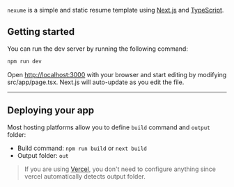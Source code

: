 `nexume` is a simple and static resume template using [Next.js](https://github.com/vercel/next.js) and [TypeScript](https://github.com/microsoft/TypeScript).

## Getting started

You can run the dev server by running the following command:

```bash
npm run dev
```

Open [http://localhost:3000](http://localhost:3000) with your browser and start editing by modifying src/app/page.tsx. Next.js will auto-update as you edit the file.

-----

## Deploying your app

Most hosting platforms allow you to define `build` command and `output` folder:

- Build command: `npm run build` or `next build`
- Output folder: `out`

> If you are using [Vercel](https://vercel.com), you don't need to configure anything since vercel automatically detects output folder.
